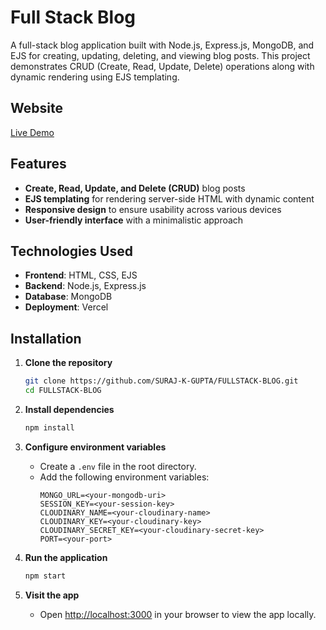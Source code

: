 # Full Stack Blog

A full-stack blog application built with Node.js, Express.js, MongoDB, and EJS for creating, updating, deleting, and viewing blog posts. This project demonstrates CRUD (Create, Read, Update, Delete) operations along with dynamic rendering using EJS templating.

## Website
[Live Demo](https://fullstack-blog-ruby.vercel.app)

## Features
- **Create, Read, Update, and Delete (CRUD)** blog posts
- **EJS templating** for rendering server-side HTML with dynamic content
- **Responsive design** to ensure usability across various devices
- **User-friendly interface** with a minimalistic approach

## Technologies Used
- **Frontend**: HTML, CSS, EJS
- **Backend**: Node.js, Express.js
- **Database**: MongoDB
- **Deployment**: Vercel

## Installation

1. **Clone the repository**
    ```bash
    git clone https://github.com/SURAJ-K-GUPTA/FULLSTACK-BLOG.git
    cd FULLSTACK-BLOG
    ```

2. **Install dependencies**
    ```bash
    npm install
    ```

3. **Configure environment variables**
   - Create a `.env` file in the root directory.
   - Add the following environment variables:
     ```plaintext
     MONGO_URL=<your-mongodb-uri>
     SESSION_KEY=<your-session-key>
     CLOUDINARY_NAME=<your-cloudinary-name>
     CLOUDINARY_KEY=<your-cloudinary-key>
     CLOUDINARY_SECRET_KEY=<your-cloudinary-secret-key>
     PORT=<your-port>
     ```

4. **Run the application**
    ```bash
    npm start
    ```

5. **Visit the app**
   - Open [http://localhost:3000](http://localhost:3000) in your browser to view the app locally.
